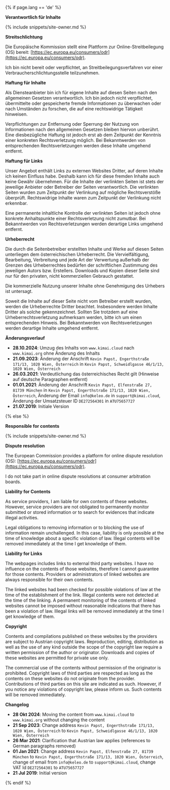 {% if page.lang == 'de' %}

**Verantwortlich für Inhalte**

{% include snippets/site-owner.md %}

**Streitschlichtung**

Die Europäische Kommission stellt eine Plattform zur Online-Streitbeilegung (OS) bereit:
[https://ec.europa.eu/consumers/odr](https://ec.europa.eu/consumers/odr).

Ich bin nicht bereit oder verpflichtet, an Streitbeilegungsverfahren vor einer Verbraucherschlichtungsstelle teilzunehmen.

**Haftung für Inhalte**

Als Diensteanbieter bin ich für eigene Inhalte auf diesen Seiten nach den allgemeinen Gesetzen verantwortlich.
Ich bin jedoch nicht verpflichtet, übermittelte oder gespeicherte fremde Informationen zu überwachen oder nach Umständen
zu forschen, die auf eine rechtswidrige Tätigkeit hinweisen.

Verpflichtungen zur Entfernung oder Sperrung der Nutzung von Informationen nach den allgemeinen Gesetzen bleiben hiervon unberührt.
Eine diesbezügliche Haftung ist jedoch erst ab dem Zeitpunkt der Kenntnis einer konkreten Rechtsverletzung möglich.
Bei Bekanntwerden von entsprechenden Rechtsverletzungen werden diese Inhalte umgehend entfernt.

**Haftung für Links**

Unser Angebot enthält Links zu externen Websites Dritter, auf deren Inhalte ich keinen Einfluss habe. Deshalb kann ich für
diese fremden Inhalte auch keine Gewähr übernehmen. Für die Inhalte der verlinkten Seiten ist stets der jeweilige
Anbieter oder Betreiber der Seiten verantwortlich. Die verlinkten Seiten wurden zum Zeitpunkt der Verlinkung auf
mögliche Rechtsverstöße überprüft. Rechtswidrige Inhalte waren zum Zeitpunkt der Verlinkung nicht erkennbar.

Eine permanente inhaltliche Kontrolle der verlinkten Seiten ist jedoch ohne konkrete Anhaltspunkte einer
Rechtsverletzung nicht zumutbar. Bei Bekanntwerden von Rechtsverletzungen werden derartige Links umgehend
entfernt.

**Urheberrecht**

Die durch die Seitenbetreiber erstellten Inhalte und Werke auf diesen Seiten
unterliegen dem österreichischen Urheberrecht. Die Vervielfältigung, Bearbeitung, Verbreitung und jede Art der Verwertung
außerhalb der Grenzen des Urheberrechtes bedürfen der schriftlichen Zustimmung des jeweiligen Autors bzw.
Erstellers. Downloads und Kopien dieser Seite sind nur für den privaten, nicht kommerziellen Gebrauch gestattet.

Die kommerzielle Nutzung unserer Inhalte ohne Genehmigung des Urhebers ist untersagt.

Soweit die Inhalte auf dieser Seite nicht vom Betreiber erstellt wurden, werden die Urheberrechte Dritter beachtet.
Insbesondere werden Inhalte Dritter als solche gekennzeichnet. Sollten Sie trotzdem auf eine Urheberrechtsverletzung
aufmerksam werden, bitte ich um einen entsprechenden Hinweis. Bei Bekanntwerden von Rechtsverletzungen werden
derartige Inhalte umgehend entfernt.

**Änderungsverlauf**

- **28.10.2024**: Umzug des Inhalts von `www.kimai.cloud` nach `www.kimai.org` ohne Änderung des Inhalts
- **21.09.2023**: Änderung der Anschrift `Kevin Papst, Engerthstraße 171/13, 1020 Wien, Österreich` in `Kevin Papst, Schweidlgasse 46/1/13, 1020 Wien, Österreich`
- **26.03.2021**: Verdeutlichung das österreichisches Recht gilt (Hinweise auf deutsche Paragraphen entfernt)
- **01.01.2021**: Änderung der Anschrift `Kevin Papst, Elfenstraße 27, 81739 München` in `Kevin Papst, Engerthstraße 171/13, 1020 Wien, Österreich`, Änderung der Email `info@keleo.de` in `support@kimai.cloud`, Änderung der Umsatzsteuer ID `DE272564301` in `ATU75657727`
- **21.07.2019**: Initiale Version

{% else %}

**Responsible for contents**

{% include snippets/site-owner.md %}

**Dispute resolution**

The European Commission provides a platform for online dispute resolution (OS):
[https://ec.europa.eu/consumers/odr](https://ec.europa.eu/consumers/odr).

I do not take part in online dispute resolutions at consumer arbitration boards.

**Liability for Contents**

As service providers, I am liable for own contents of these websites. However, service providers are not obligated
to permanently monitor submitted or stored information or to search for evidences that indicate illegal activities.

Legal obligations to removing information or to blocking the use
of information remain unchallenged. In this case, liability is only possible at the time of knowledge about a
specific violation of law. Illegal contents will be removed immediately at the time I get knowledge of them.

**Liability for Links**

The webpages includes links to external third party websites. I have no influence on the
contents of those websites, therefore I cannot guarantee for those contents. Providers or administrators of linked
websites are always responsible for their own contents.

The linked websites had been checked for possible
violations of law at the time of the establishment of the link. Illegal contents were not detected at the time of
the linking. A permanent monitoring of the contents of linked websites cannot be imposed without reasonable
indications that there has been a violation of law. Illegal links will be removed immediately at the time I get
knowledge of them.

**Copyright**

Contents and compilations published on these websites by the providers are subject to Austrian copyright laws.
Reproduction, editing, distribution as well as the use of any kind outside the
scope of the copyright law require a written permission of the author or originator. Downloads and copies of these
websites are permitted for private use only.

The commercial use of the contents without permission of the originator is prohibited.
Copyright laws of third parties are respected as long as the contents on these
websites do not originate from the provider. Contributions of third parties on this site are indicated as such.
However, if you notice any violations of copyright law, please inform us. Such contents will be removed immediately.

**Changelog**

- **28 Okt 2024**: Moving the content from `www.kimai.cloud` to `www.kimai.org` without changing the content
- **21 Sep 2023**: Change address `Kevin Papst, Engerthstraße 171/13, 1020 Wien, Österreich` to `Kevin Papst, Schweidlgasse 46/1/13, 1020 Wien, Österreich`
- **26 Mar 2021**: Clarification that Austrian law applies (references to German paragraphs removed)
- **01 Jan 2021**: Change address `Kevin Papst, Elfenstraße 27, 81739 München` to `Kevin Papst, Engerthstraße 171/13, 1020 Wien, Österreich`, change of email from `info@keleo.de` to `support@kimai.cloud`, change VAT Id `DE272564301` to `ATU75657727`
- **21 Jul 2019**: Initial version

{% endif %}
